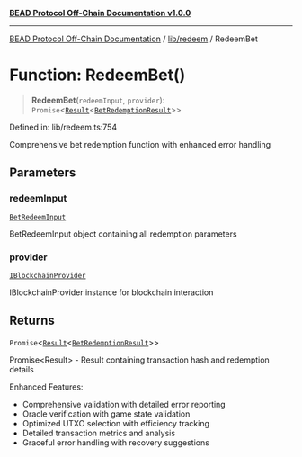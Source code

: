 [**BEAD Protocol Off-Chain Documentation v1.0.0**](../../../README.md)

***

[BEAD Protocol Off-Chain Documentation](../../../modules.md) / [lib/redeem](../README.md) / RedeemBet

# Function: RedeemBet()

> **RedeemBet**(`redeemInput`, `provider`): `Promise`\<[`Result`](../../../utils/cstypes/type-aliases/Result.md)\<[`BetRedemptionResult`](../interfaces/BetRedemptionResult.md)\>\>

Defined in: lib/redeem.ts:754

Comprehensive bet redemption function with enhanced error handling

## Parameters

### redeemInput

[`BetRedeemInput`](../../../utils/cstypes/interfaces/BetRedeemInput.md)

BetRedeemInput object containing all redemption parameters

### provider

[`IBlockchainProvider`](../../../providers/IBlockchainProvider/interfaces/IBlockchainProvider.md)

IBlockchainProvider instance for blockchain interaction

## Returns

`Promise`\<[`Result`](../../../utils/cstypes/type-aliases/Result.md)\<[`BetRedemptionResult`](../interfaces/BetRedemptionResult.md)\>\>

Promise<Result<BetRedemptionResult>> - Result containing transaction hash and redemption details

Enhanced Features:
- Comprehensive validation with detailed error reporting
- Oracle verification with game state validation
- Optimized UTXO selection with efficiency tracking
- Detailed transaction metrics and analysis
- Graceful error handling with recovery suggestions
